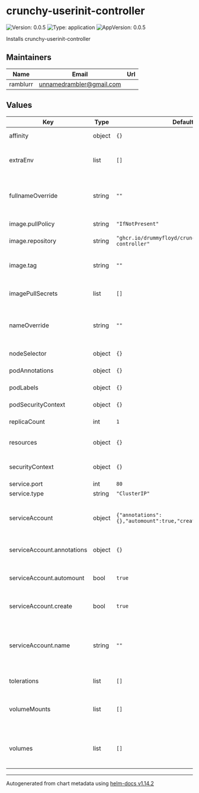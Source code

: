 # crunchy-userinit-controller

![Version: 0.0.5](https://img.shields.io/badge/Version-0.0.5-informational?style=flat-square) ![Type: application](https://img.shields.io/badge/Type-application-informational?style=flat-square) ![AppVersion: 0.0.5](https://img.shields.io/badge/AppVersion-0.0.5-informational?style=flat-square)

Installs crunchy-userinit-controller

## Maintainers

| Name | Email | Url |
| ---- | ------ | --- |
| ramblurr | <unnamedrambler@gmail.com> |  |

## Values

| Key | Type | Default | Description |
|-----|------|---------|-------------|
| affinity | object | `{}` | Affinity for pod assignment |
| extraEnv | list | `[]` | Additional environment variables to apply to the main pod |
| fullnameOverride | string | `""` | String to fully override crunchy-userinit-controller.fullname template |
| image.pullPolicy | string | `"IfNotPresent"` | Container image pull policy |
| image.repository | string | `"ghcr.io/drummyfloyd/crunchy-userinit-controller"` | Container image repository |
| image.tag | string | `""` | Container image tag (immutable tags are recommended) |
| imagePullSecrets | list | `[]` | Specify docker-registry secret names as an array |
| nameOverride | string | `""` | String to partially override crunchy-userinit-controller.fullname template |
| nodeSelector | object | `{}` | Node labels for pod assignment |
| podAnnotations | object | `{}` | Annotations to add to the pod |
| podLabels | object | `{}` | Labels to add to the pod |
| podSecurityContext | object | `{}` | Configure pod security context |
| replicaCount | int | `1` | Set number of replicas |
| resources | object | `{}` | Resource limits and requests for the controller pod |
| securityContext | object | `{}` | Configure container security context |
| service.port | int | `80` | Service port |
| service.type | string | `"ClusterIP"` | Service type |
| serviceAccount | object | `{"annotations":{},"automount":true,"create":true,"name":""}` | Service account configuration (required for the controller to function) |
| serviceAccount.annotations | object | `{}` | Annotations to add to the service account |
| serviceAccount.automount | bool | `true` | Automatically mount a ServiceAccount's API credentials |
| serviceAccount.create | bool | `true` | Specifies whether a service account should be created |
| serviceAccount.name | string | `""` | The name of the service account to use. If not set and create is true, a name is generated using the fullname template |
| tolerations | list | `[]` | Tolerations for pod assignment |
| volumeMounts | list | `[]` | Additional volumeMounts on the output Deployment definition |
| volumes | list | `[]` | Additional volumes on the output Deployment definition |

----------------------------------------------
Autogenerated from chart metadata using [helm-docs v1.14.2](https://github.com/norwoodj/helm-docs/releases/v1.14.2)
